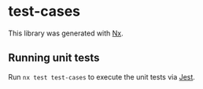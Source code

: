 # test-cases

This library was generated with [Nx](https://nx.dev).

## Running unit tests

Run `nx test test-cases` to execute the unit tests via [Jest](https://jestjs.io).
